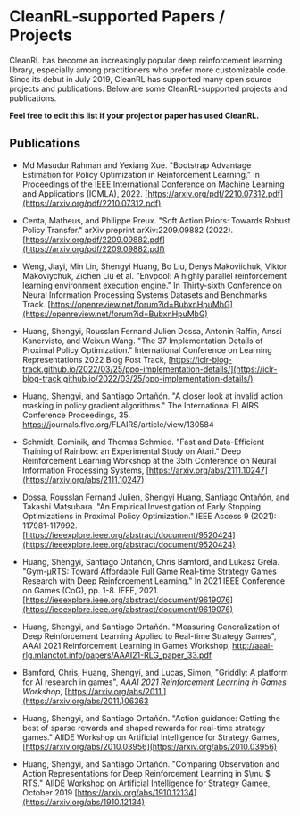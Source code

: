 # CleanRL-supported Papers / Projects

CleanRL has become an increasingly popular deep reinforcement learning library, especially among practitioners who prefer more customizable code. Since its debut in July 2019, CleanRL has supported many open source projects and publications. Below are some CleanRL-supported projects and publications.

**Feel free to edit this list if your project or paper has used CleanRL.**

## Publications

* Md Masudur Rahman and Yexiang Xue. "Bootstrap Advantage Estimation for Policy Optimization in Reinforcement Learning." In Proceedings of the IEEE International Conference on Machine Learning and Applications (ICMLA), 2022. [https://arxiv.org/pdf/2210.07312.pdf](https://arxiv.org/pdf/2210.07312.pdf)

* Centa, Matheus, and Philippe Preux. "Soft Action Priors: Towards Robust Policy Transfer." arXiv preprint arXiv:2209.09882 (2022). [https://arxiv.org/pdf/2209.09882.pdf](https://arxiv.org/pdf/2209.09882.pdf)

* Weng, Jiayi, Min Lin, Shengyi Huang, Bo Liu, Denys Makoviichuk, Viktor Makoviychuk, Zichen Liu et al. "Envpool: A highly parallel reinforcement learning environment execution engine." In Thirty-sixth Conference on Neural Information Processing Systems Datasets and Benchmarks Track. [https://openreview.net/forum?id=BubxnHpuMbG](https://openreview.net/forum?id=BubxnHpuMbG)

* Huang, Shengyi, Rousslan Fernand Julien Dossa, Antonin Raffin, Anssi Kanervisto, and Weixun Wang. "The 37 Implementation Details of Proximal Policy Optimization." International Conference on Learning Representations 2022 Blog Post Track, [https://iclr-blog-track.github.io/2022/03/25/ppo-implementation-details/](https://iclr-blog-track.github.io/2022/03/25/ppo-implementation-details/)

* Huang, Shengyi, and Santiago Ontañón. "A closer look at invalid action masking in policy gradient algorithms." The International FLAIRS Conference Proceedings, 35. [https://](https://)journals.flvc.org/FLAIRS/article/view/130584

* Schmidt, Dominik, and Thomas Schmied. "Fast and Data-Efficient Training of Rainbow: an Experimental Study on Atari." Deep Reinforcement Learning Workshop at the 35th Conference on Neural Information Processing Systems, [https://arxiv.org/abs/2111.10247](https://arxiv.org/abs/2111.10247)


* Dossa, Rousslan Fernand Julien, Shengyi Huang, Santiago Ontañón, and Takashi Matsubara. "An Empirical Investigation of Early Stopping Optimizations in Proximal Policy Optimization." IEEE Access 9 (2021): 117981-117992. [https://ieeexplore.ieee.org/abstract/document/9520424](https://ieeexplore.ieee.org/abstract/document/9520424)

* Huang, Shengyi, Santiago Ontañón, Chris Bamford, and Lukasz Grela. "Gym-µRTS: Toward Affordable Full Game Real-time Strategy Games Research with Deep Reinforcement Learning." In 2021 IEEE Conference on Games (CoG), pp. 1-8. IEEE, 2021. [https://ieeexplore.ieee.org/abstract/document/9619076](https://ieeexplore.ieee.org/abstract/document/9619076)

* Huang, Shengyi, and Santiago Ontañón. "Measuring Generalization of Deep Reinforcement Learning Applied to Real-time Strategy Games", AAAI 2021 Reinforcement Learning in Games Workshop, http://aaai-rlg.mlanctot.info/papers/AAAI21-RLG_paper_33.pdf

* Bamford, Chris, Huang, Shengyi, and Lucas, Simon, "Griddly: A platform for AI research in games", *AAAI 2021 Reinforcement Learning in Games Workshop*, [https://arxiv.org/abs/2011.](https://arxiv.org/abs/2011.)06363

* Huang, Shengyi, and Santiago Ontañón. "Action guidance: Getting the best of sparse rewards and shaped rewards for real-time strategy games." AIIDE Workshop on Artificial Intelligence for Strategy Games, [https://arxiv.org/abs/2010.03956](https://arxiv.org/abs/2010.03956)

* Huang, Shengyi, and Santiago Ontañón. "Comparing Observation and Action Representations for Deep Reinforcement Learning in $\mu $ RTS." AIIDE Workshop on Artificial Intelligence for Strategy Gamee, October 2019 [https://arxiv.org/abs/1910.12134](https://arxiv.org/abs/1910.12134)
